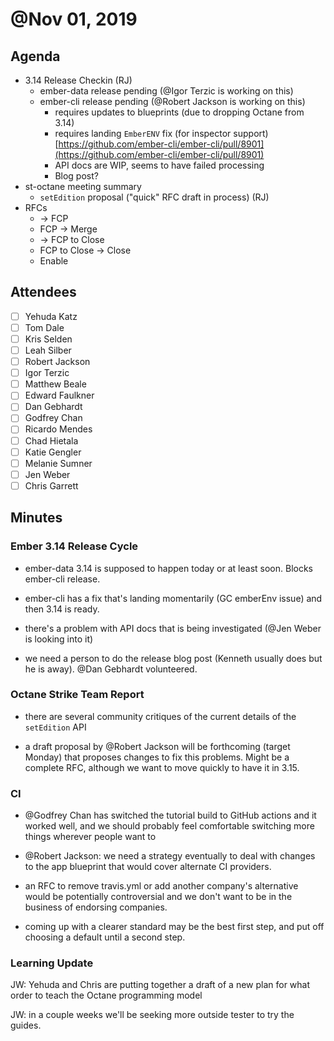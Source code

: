 # @Nov 01, 2019

## Agenda

- 3.14 Release Checkin (RJ)
    - ember-data release pending (@Igor Terzic is working on this)
    - ember-cli release pending (@Robert Jackson is working on this)
        - requires updates to blueprints (due to dropping Octane from 3.14)
        - requires landing `EmberENV` fix (for inspector support) [https://github.com/ember-cli/ember-cli/pull/8901](https://github.com/ember-cli/ember-cli/pull/8901)
        - API docs are WIP, seems to have failed processing
        - Blog post?
- st-octane meeting summary
    - `setEdition` proposal ("quick" RFC draft in process) (RJ)
- RFCs
    - → FCP
    - FCP → Merge
    - → FCP to Close
    - FCP to Close → Close
    - Enable

## Attendees

- [ ]  Yehuda Katz
- [ ]  Tom Dale
- [ ]  Kris Selden
- [ ]  Leah Silber
- [ ]  Robert Jackson
- [ ]  Igor Terzic
- [ ]  Matthew Beale
- [ ]  Edward Faulkner
- [ ]  Dan Gebhardt
- [ ]  Godfrey Chan
- [ ]  Ricardo Mendes
- [ ]  Chad Hietala
- [ ]  Katie Gengler
- [ ]  Melanie Sumner
- [ ]  Jen Weber
- [ ]  Chris Garrett

## Minutes

### Ember 3.14 Release Cycle

- ember-data 3.14 is supposed to happen today or at least soon. Blocks ember-cli release.

- ember-cli has a fix that's landing momentarily (GC emberEnv issue) and then 3.14 is ready.

- there's a problem with API docs that is being investigated (@Jen Weber is looking into it)

- we need a person to do the release blog post (Kenneth usually does but he is away). @Dan Gebhardt  volunteered.

### Octane Strike Team Report

- there are several community critiques of the current details of the `setEdition` API

- a draft proposal by @Robert Jackson  will be forthcoming (target Monday) that proposes changes to fix this problems. Might be a complete RFC, although we want to move quickly to have it in 3.15.

### CI

- @Godfrey Chan has switched the tutorial build to GitHub actions and it worked well, and we should probably feel comfortable switching more things wherever people want to

- @Robert Jackson: we need a strategy eventually to deal with changes to the app blueprint that would cover alternate CI providers.

- an RFC to remove travis.yml or add another company's alternative would be potentially controversial and we don't want to be in the business of endorsing companies.

- coming up with a clearer standard may be the best first step, and put off choosing a default until a second step.

### Learning Update

JW: Yehuda and Chris are putting together a draft of a new plan for what order to teach the Octane programming model

JW: in a couple weeks we'll be seeking more outside tester to try the guides.